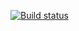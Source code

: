 [![Build status](https://ci.appveyor.com/api/projects/status/tfigy0qd4rliq9hr?svg=true)](https://ci.appveyor.com/project/Yakovleva-Anna/patterns2)